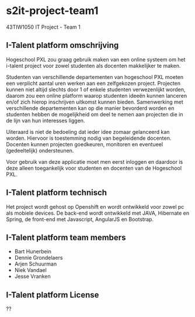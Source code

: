 # s2it-project-team1
43TIW1050 IT Project - Team 1

## I-Talent platform omschrijving
Hogeschool PXL zou graag gebruik maken van een online systeem om het i-talent project voor zowel studenten als docenten makkelijker te maken.

Studenten van verschillende departementen van hogeschool PXL moeten een verplicht aantal uren werken aan een zelfgekozen project. Projecten kunnen niet altijd slechts door 1 of enkele studenten verwezenlijkt worden, daarom zou een online platform waarop studenten ideeën kunnen lanceren en/of zich hierop inschrijven uitkomst kunnen bieden. Samenwerking met verschillende departementen kan op die manier bevorderd worden en studenten hebben de mogelijkheid om deel te nemen aan projecten die in de lijn van hun interesses liggen. 

Uiteraard is niet de bedoeling dat ieder idee zomaar gelanceerd kan worden. Hiervoor is toestemming nodig van begeleidende docenten. Docenten kunnen projecten goedkeuren, monitoren en eventueel (gedeeltelijk) ondersteunen. 

Voor gebruik van deze applicatie moet men eerst inloggen en daardoor is deze alleen toegankelijk voor studenten en docenten van de Hogeschool PXL.


## I-Talent platform technisch
Het project wordt gehost op Openshift en wordt ontwikkeld voor zowel pc als mobiele devices.
De back-end wordt ontwikkeld met JAVA, Hibernate en Spring, de front-end met Javascript, AngularJS en Bootstrap.


## I-Talent platform team members
- Bart Hunerbein
- Dennie Grondelaers
- Arjen Schuurman
- Niek Vandael
- Jesse Vranken


## I-Talent platform License
??
